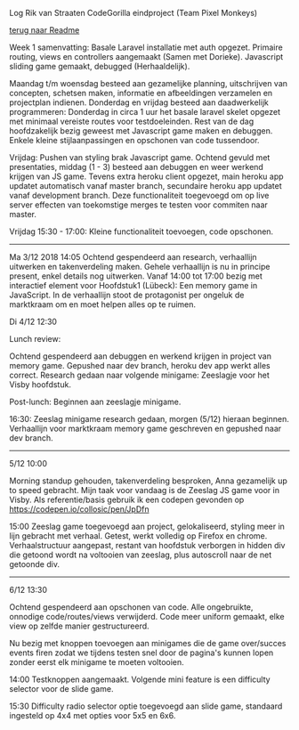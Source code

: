 Log Rik van Straaten CodeGorilla eindproject (Team Pixel Monkeys)

<a href = "README.md">terug naar Readme</a>

Week 1 samenvatting:
Basale Laravel installatie met auth opgezet. Primaire routing, views en controllers aangemaakt (Samen met Dorieke).
Javascript sliding game gemaakt, debugged (Herhaaldelijk).

Maandag t/m woensdag besteed aan gezamelijke planning, uitschrijven van concepten, schetsen maken, informatie en afbeeldingen verzamelen en projectplan indienen.
Donderdag en vrijdag besteed aan daadwerkelijk programmeren:
Donderdag in circa 1 uur het basale laravel skelet opgezet met minimaal vereiste routes voor testdoeleinden.
Rest van de dag hoofdzakelijk bezig geweest met Javascript game maken en debuggen.
Enkele kleine stijlaanpassingen en opschonen van code tussendoor.

Vrijdag: Pushen van styling brak Javascript game. Ochtend gevuld met presentaties, middag (1 - 3) besteed aan debuggen en weer werkend krijgen van JS game. Tevens extra heroku client opgezet, main heroku app updatet automatisch vanaf master branch, secundaire heroku app updatet vanaf development branch. Deze functionaliteit toegevoegd om op live server effecten van toekomstige merges te testen voor commiten naar master.

Vrijdag 15:30 - 17:00:
Kleine functionaliteit toevoegen, code opschonen.

-------------

Ma 3/12 2018 14:05
Ochtend gespendeerd aan research, verhaallijn uitwerken en takenverdeling maken.
Gehele verhaallijn is nu in principe present, enkel details nog uitwerken.
Vanaf 14:00 tot 17:00 bezig met interactief element voor Hoofdstuk1 (Lübeck): Een memory game in JavaScript. In de verhaallijn stoot de protagonist per ongeluk de marktkraam om en moet helpen alles op te ruimen.

Di 4/12 12:30

Lunch review:

Ochtend gespendeerd aan debuggen en werkend krijgen in project van memory game. Gepushed naar dev branch, heroku dev app werkt alles correct.
Research gedaan naar volgende minigame: Zeeslagje voor het Visby hoofdstuk.

Post-lunch: Beginnen aan zeeslagje minigame.

16:30:
Zeeslag minigame research gedaan, morgen (5/12) hieraan beginnen.
Verhaallijn voor marktkraam memory game geschreven en gepushed naar dev branch.

--------------------
5/12 10:00

Morning standup gehouden, takenverdeling besproken, Anna gezamelijk up to speed gebracht.
Mijn taak voor vandaag is de Zeeslag JS game voor in Visby.
Als referentie/basis gebruik ik een codepen gevonden op https://codepen.io/collosic/pen/JpDfn

15:00
Zeeslag game toegevoegd aan project, gelokaliseerd, styling meer in lijn gebracht met verhaal. Getest, werkt volledig op Firefox en chrome.
Verhaalstructuur aangepast, restant van hoofdstuk verborgen in hidden div die getoond wordt na voltooien van zeeslag, plus autoscroll naar de net getoonde div.

----------------------

6/12 13:30

Ochtend gespendeerd aan opschonen van code. Alle ongebruikte, onnodige code/routes/views verwijderd. Code meer uniform gemaakt, elke view op zelfde manier gestructureerd.

Nu bezig met knoppen toevoegen aan minigames die de game over/succes events firen zodat we tijdens testen snel door de pagina's kunnen lopen zonder eerst elk minigame te moeten voltooien.

14:00
Testknoppen aangemaakt.
Volgende mini feature is een difficulty selector voor de slide game.

15:30
Difficulty radio selector optie toegevoegd aan slide game, standaard ingesteld op 4x4 met opties voor 5x5 en 6x6.

